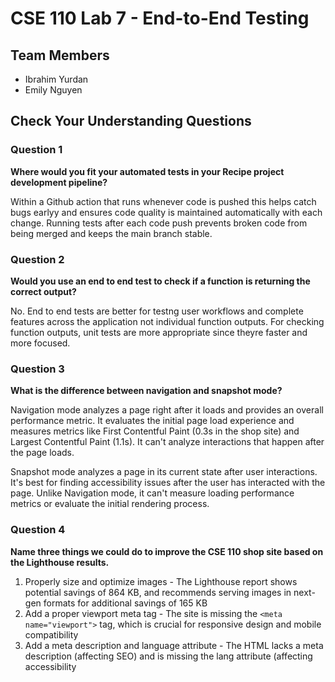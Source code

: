 # CSE 110 Lab 7 - End-to-End Testing

## Team Members
- Ibrahim Yurdan
- Emily Nguyen
  
## Check Your Understanding Questions

### Question 1
**Where would you fit your automated tests in your Recipe project development pipeline?**

Within a Github action that runs whenever code is pushed this helps catch bugs earlyy and ensures code quality is maintained automatically with each change. Running tests after each code push prevents broken code from being merged and keeps the main branch stable.

### Question 2
**Would you use an end to end test to check if a function is returning the correct output?**

No. End to end tests are better for testng user workflows and complete features across the application not individual function outputs. For checking function outputs, unit tests are more appropriate since theyre faster and more focused.

### Question 3
**What is the difference between navigation and snapshot mode?**

Navigation mode analyzes a page right after it loads and provides an overall performance metric. It evaluates the initial page load experience and measures metrics like First Contentful Paint (0.3s in the shop site) and Largest Contentful Paint (1.1s). It can't analyze interactions that happen after the page loads.

Snapshot mode analyzes a page in its current state after user interactions. It's best for finding accessibility issues after the user has interacted with the page. Unlike Navigation mode, it can't measure loading performance metrics or evaluate the initial rendering process.

### Question 4
**Name three things we could do to improve the CSE 110 shop site based on the Lighthouse results.**

1. Properly size and optimize images - The Lighthouse report shows potential savings of 864 KB, and recommends serving images in next-gen formats for additional savings of 165 KB
2. Add a proper viewport meta tag - The site is missing the `<meta name="viewport">` tag, which is crucial for responsive design and mobile compatibility
3. Add a meta description and language attribute - The HTML lacks a meta description (affecting SEO) and is missing the lang attribute (affecting accessibility
